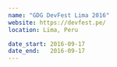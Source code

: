 ```yaml
---
name: "GDG DevFest Lima 2016"
website: https://devfest.pe/
location: Lima, Peru

date_start: 2016-09-17
date_end:   2016-09-17
---
```

